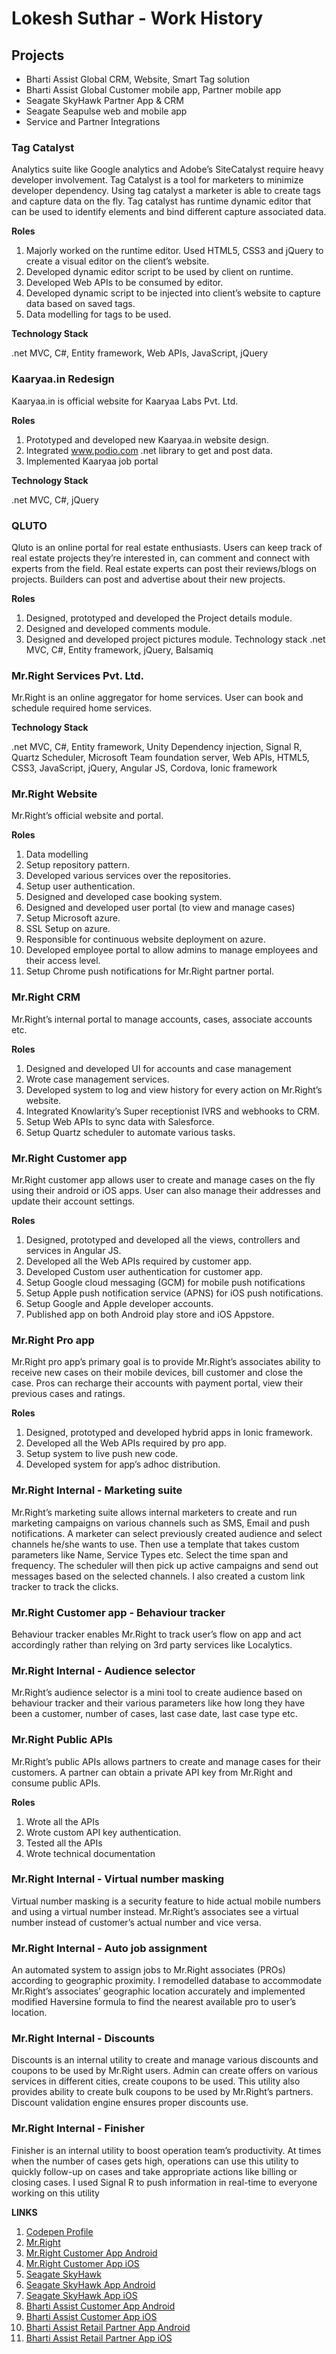 # Lokesh Suthar - Work History



## Projects

- Bharti Assist Global CRM, Website, Smart Tag solution
- Bharti Assist Global Customer mobile app, Partner mobile app
- Seagate SkyHawk Partner App &amp; CRM
- Seagate Seapulse web and mobile app
- Service and Partner Integrations
 
### Tag Catalyst

Analytics suite like Google analytics and Adobe’s SiteCatalyst require heavy developer
involvement. Tag Catalyst is a tool for marketers to minimize developer dependency. Using
tag catalyst a marketer is able to create tags and capture data on the fly.
Tag catalyst has runtime dynamic editor that can be used to identify elements and bind
different capture associated data.

**Roles**

1. Majorly worked on the runtime editor. Used HTML5, CSS3 and jQuery to create a
visual editor on the client’s website.
2. Developed dynamic editor script to be used by client on runtime.
3. Developed Web APIs to be consumed by editor.
4. Developed dynamic script to be injected into client’s website to capture data based on
saved tags.
5. Data modelling for tags to be used.

**Technology Stack**

.net MVC, C#, Entity framework, Web APIs, JavaScript, jQuery



### Kaaryaa.in Redesign

Kaaryaa.in is official website for Kaaryaa Labs Pvt. Ltd.

**Roles**

1. Prototyped and developed new Kaaryaa.in website design.
2. Integrated www.podio.com .net library to get and post data.
3. Implemented Kaaryaa job portal

**Technology Stack**

.net MVC, C#, jQuery



### QLUTO

Qluto is an online portal for real estate enthusiasts. Users can keep track of real estate
projects they’re interested in, can comment and connect with experts from the field.
Real estate experts can post their reviews/blogs on projects. Builders can post and advertise
about their new projects.

**Roles**

1. Designed, prototyped and developed the Project details module.
2. Designed and developed comments module.
3. Designed and developed project pictures module.
Technology stack
.net MVC, C#, Entity framework, jQuery, Balsamiq

### Mr.Right Services Pvt. Ltd.

Mr.Right is an online aggregator for home services. User can book and schedule required
home services.

**Technology Stack**

.net MVC, C#, Entity framework, Unity Dependency injection, Signal R, Quartz Scheduler,
Microsoft Team foundation server, Web APIs, HTML5, CSS3, JavaScript, jQuery, Angular
JS, Cordova, Ionic framework

### Mr.Right Website

Mr.Right’s official website and portal.

**Roles**

1. Data modelling
2. Setup repository pattern.
3. Developed various services over the repositories.
4. Setup user authentication.
5. Designed and developed case booking system.
6. Designed and developed user portal (to view and manage cases)
7. Setup Microsoft azure.
8. SSL Setup on azure.
9. Responsible for continuous website deployment on azure.
10. Developed employee portal to allow admins to manage employees and their access
level.
11. Setup Chrome push notifications for Mr.Right partner portal.

### Mr.Right CRM

Mr.Right’s internal portal to manage accounts, cases, associate accounts etc.

**Roles**

1. Designed and developed UI for accounts and case management
2. Wrote case management services.
3. Developed system to log and view history for every action on Mr.Right’s website.
4. Integrated Knowlarity’s Super receptionist IVRS and webhooks to CRM.
5. Setup Web APIs to sync data with Salesforce.
6. Setup Quartz scheduler to automate various tasks.

### Mr.Right Customer app

Mr.Right customer app allows user to create and manage cases on the fly using their android
or iOS apps. User can also manage their addresses and update their account settings.

**Roles**

1. Designed, prototyped and developed all the views, controllers and services in
Angular JS.
2. Developed all the Web APIs required by customer app.
3. Developed Custom user authentication for customer app.
4. Setup Google cloud messaging (GCM) for mobile push notifications
5. Setup Apple push notification service (APNS) for iOS push notifications.
6. Setup Google and Apple developer accounts.
7. Published app on both Android play store and iOS Appstore.

### Mr.Right Pro app

Mr.Right pro app’s primary goal is to provide Mr.Right’s associates ability to receive new
cases on their mobile devices, bill customer and close the case.
Pros can recharge their accounts with payment portal, view their previous cases and ratings.

**Roles**

1. Designed, prototyped and developed hybrid apps in Ionic framework.
2. Developed all the Web APIs required by pro app.
3. Setup system to live push new code.
4. Developed system for app’s adhoc distribution.

### Mr.Right Internal - Marketing suite

Mr.Right’s marketing suite allows internal marketers to create and run marketing campaigns
on various channels such as SMS, Email and push notifications. A marketer can select
previously created audience and select channels he/she wants to use. Then use a template that
takes custom parameters like Name, Service Types etc. Select the time span and frequency.
The scheduler will then pick up active campaigns and send out messages based on the
selected channels. I also created a custom link tracker to track the clicks.

### Mr.Right Customer app - Behaviour tracker

Behaviour tracker enables Mr.Right to track user’s flow on app and act accordingly rather
than relying on 3rd party services like Localytics.

### Mr.Right Internal - Audience selector

Mr.Right’s audience selector is a mini tool to create audience based on behaviour tracker and
their various parameters like how long they have been a customer, number of cases, last case
date, last case type etc.

### Mr.Right Public APIs

Mr.Right’s public APIs allows partners to create and manage cases for their customers. A
partner can obtain a private API key from Mr.Right and consume public APIs.

**Roles**
1. Wrote all the APIs
2. Wrote custom API key authentication.
3. Tested all the APIs
4. Wrote technical documentation

### Mr.Right Internal - Virtual number masking

Virtual number masking is a security feature to hide actual mobile numbers and using a
virtual number instead. Mr.Right’s associates see a virtual number instead of customer’s
actual number and vice versa.

### Mr.Right Internal - Auto job assignment

An automated system to assign jobs to Mr.Right associates (PROs) according to geographic
proximity. I remodelled database to accommodate Mr.Right’s associates’ geographic location
accurately and implemented modified Haversine formula to find the nearest available pro to
user’s location.

### Mr.Right Internal - Discounts

Discounts is an internal utility to create and manage various discounts and coupons to be used
by Mr.Right users. Admin can create offers on various services in different cities, create
coupons to be used. This utility also provides ability to create bulk coupons to be used by
Mr.Right’s partners. Discount validation engine ensures proper discounts use.

### Mr.Right Internal - Finisher

Finisher is an internal utility to boost operation team’s productivity. At times when the
number of cases gets high, operations can use this utility to quickly follow-up on cases and
take appropriate actions like billing or closing cases. I used Signal R to push information in
real-time to everyone working on this utility


**LINKS**

1. [Codepen Profile](https://codepen.io/magnus16)
2. [Mr.Right](https://www.mrright.in/)
3. [Mr.Right Customer App Android](https://play.google.com/store/apps/details?id=in.kaaryaa.mrright.customer&amp;hl=en_IN&amp;gl=US)
4. [Mr.Right Customer App iOS](https://apps.apple.com/in/app/mr-right-home-services-app/id966110610)
5. [Seagate SkyHawk](https://skyhawk.app/)
6. [Seagate SkyHawk App Android](https://play.google.com/store/apps/details?id=in.mrright.skyhawk&amp;hl=en_IN&amp;gl=US)
7. [Seagate SkyHawk App iOS](https://apps.apple.com/in/app/seagate-skyhawk-partner-app/id1435808768)
8. [Bharti Assist Customer App Android](https://play.google.com/store/apps/details?id=in.kaaryaa.bhartiassist.customerApp)
9. [Bharti Assist Customer App iOS](https://apps.apple.com/us/app/bharti-assist-global/id1534996856)
10. [Bharti Assist Retail Partner App Android](https://play.google.com/store/apps/details?id=in.kaaryaa.bhartiassist.retailer)
11. [Bharti Assist Retail Partner App iOS](https://apps.apple.com/us/app/bharti-assist-global-retailer/id1583558203)
